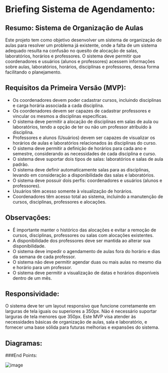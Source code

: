 # Briefing Sistema de Agendamento:
## Resumo:  Sistema de Organização de Aulas
Este projeto tem como objetivo desenvolver um sistema de organização de aulas para resolver um problema já existente, onde a falta de um sistema adequado resulta na confusão no quesito de alocação de salas, laboratórios, horários e professores. O sistema deve permitir que coordenadores e usuários (alunos e professores) acessem informações sobre aulas, laboratórios, horários, disciplinas e professores, dessa forma facilitando o planejamento.

## Requisitos da Primeira Versão (MVP):
- Os coordenadores devem poder cadastrar cursos, incluindo disciplinas e carga horária associada a cada disciplina.
- Os coordenadores devem ser capazes de cadastrar professores e vincular os mesmos a disciplinas específicas.
- O sistema deve permitir a alocação de disciplinas em salas de aula ou laboratórios, tendo a opção de ter ou não um professor atribuído à disciplina.
- Professores e alunos (Usuários) devem ser capazes de visualizar os horários de aulas e laboratórios relacionados às disciplinas do curso.
- O sistema deve permitir a definição de horários para cada ano e semestre, considerando as necessidades de cada disciplina e curso.
- O sistema deve suportar dois tipos de salas: laboratórios e salas de aula padrão.
- O sistema deve definir automaticamente salas para as disciplinas, levando em consideração a disponibilidade das salas e laboratórios.
- O sistema deve possuir dois perfis: coordenadores e usuários (alunos e professores).
- Usuários têm acesso somente à visualização de horários.
- Coordenadores têm acesso total ao sistema, incluindo a manutenção de cursos, disciplinas, professores e alocações.

## Observações:
- É importante manter o histórico das alocações e evitar a remoção de cursos, disciplinas, professores ou salas com alocações existentes.
- A disponibilidade dos professores deve ser mantida ao alterar sua disponibilidade.
- O sistema deve impedir o agendamento de aulas fora do horário e dias da semana de cada professor.
- O sistema não deve permitir agendar duas ou mais aulas no mesmo dia e horário para um professor.
- O sistema deve permitir a visualização de datas e horários disponíveis dentro de um mês.

## Responsividade:
O sistema deve ter um layout responsivo que funcione corretamente em larguras de tela iguais ou superiores a 350px.
Não é necessário suportar larguras de tela menores que 350px.
Este MVP visa atender às necessidades básicas de organização de aulas, sala e laboratório, e fornecer uma base sólida para futuras melhorias e expansões do sistema.

## Diagramas:

###End Points:

![image](https://github.com/Leonardo529/Projeto-Integrador/assets/127244289/dd551f48-72d3-404c-b43d-48c994734095)


